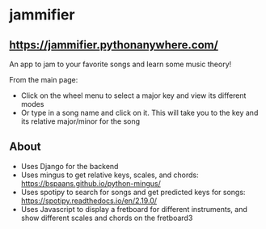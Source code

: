 # jammifier

## https://jammifier.pythonanywhere.com/

An app to jam to your favorite songs and learn some music theory!

From the main page:
- Click on the wheel menu to select a major key and view its different modes
- Or type in a song name and click on it. This will take you to the key and its relative major/minor for the song

## About
- Uses Django for the backend
- Uses mingus to get relative keys, scales, and chords: https://bspaans.github.io/python-mingus/
- Uses spotipy to search for songs and get predicted keys for songs: https://spotipy.readthedocs.io/en/2.19.0/
- Uses Javascript to display a fretboard for different instruments, and show different scales and chords on the fretboard3

